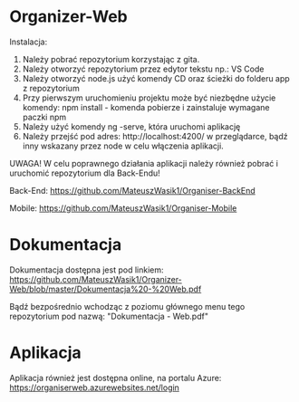# Organizer-Web

Instalacja:

1. Należy pobrać repozytorium korzystając z gita.
2. Należy otworzyć repozytorium przez edytor tekstu np.: VS Code
3. Należy otworzyć node.js użyć komendy CD oraz ścieżki do folderu app z repozytorium
4. Przy pierwszym uruchomieniu projektu może być niezbędne użycie komendy: npm install - komenda pobierze i zainstaluje wymagane paczki npm
5. Należy użyć komendy ng -serve, która uruchomi aplikację
6. Należy przejść pod adres: http://localhost:4200/ w przeglądarce, bądź inny wskazany przez node w celu włączenia aplikacji.

UWAGA!
W celu poprawnego działania aplikacji należy również pobrać i uruchomić repozytorium dla Back-Endu!

Back-End:
https://github.com/MateuszWasik1/Organiser-BackEnd

Mobile:
https://github.com/MateuszWasik1/Organiser-Mobile


# Dokumentacja 

Dokumentacja dostępna jest pod linkiem: 
https://github.com/MateuszWasik1/Organizer-Web/blob/master/Dokumentacja%20-%20Web.pdf

Bądź bezpośrednio wchodząc z poziomu głównego menu tego repozytorium pod nazwą: "Dokumentacja - Web.pdf" 


# Aplikacja 

Aplikacja również jest dostępna online, na portalu Azure: https://organiserweb.azurewebsites.net/login  

